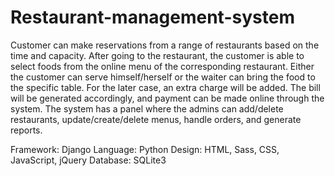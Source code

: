 # Restaurant-management-system

Customer can make reservations from a range of restaurants based on 
the time and capacity. After going to the restaurant, the customer is able 
to select foods from the online menu of the corresponding restaurant. 
Either the customer can serve himself/herself or the waiter can bring the 
food to the specific table. For the later case, an extra charge will be 
added. The bill will be generated accordingly, and payment can be made 
online through the system.
The system has a panel where the admins can add/delete restaurants, 
update/create/delete menus, handle orders, and generate reports.

Framework: Django
Language: Python
Design: HTML, Sass, CSS, JavaScript, jQuery
Database: SQLite3
